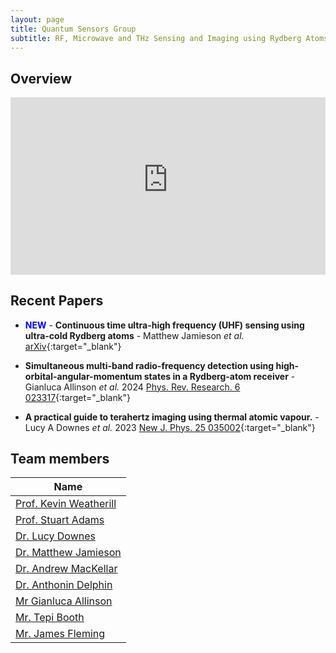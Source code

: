 ```yaml
---
layout: page
title: Quantum Sensors Group
subtitle: RF, Microwave and THz Sensing and Imaging using Rydberg Atoms
---
```

## Overview

<!-- Responsive 16:9 Aspect Ratio --->
<div style="position:relative;padding-bottom:56.25%;">
    <iframe 
        style="width:100%;height:100%;position:absolute;left:0px;top:0px;" 
        frameborder="0" 
        width="100%" 
        height="100%" 
        allowfullscreen 
        allow="accelerometer; autoplay; clipboard-write; encrypted-media; gyroscope; picture-in-picture; web-share"
        src="https://www.youtube-nocookie.com/embed/Oe9Ow9nByyo?si=B8HvGHqX3myxsEOR&amp;start=8">
    </iframe>
</div>

## Recent Papers

- <span style="color:blue">**NEW**</span> - **Continuous time ultra-high frequency (UHF) sensing using ultra-cold Rydberg atoms** - Matthew Jamieson _et al._ [arXiv](https://arxiv.org/pdf/2504.00212){:target="_blank"}

- **Simultaneous multi-band radio-frequency detection using high-orbital-angular-momentum states in a Rydberg-atom receiver** - Gianluca Allinson _et al._ 2024 [Phys. Rev. Research. 6 023317](https://journals.aps.org/prresearch/pdf/10.1103/PhysRevResearch.6.023317){:target="_blank"}

- **A practical guide to terahertz imaging using thermal atomic vapour.** - Lucy A Downes _et al._ 2023 [New J. Phys. 25 035002](https://iopscience.iop.org/article/10.1088/1367-2630/acb80c/meta){:target="_blank"}

## Team members

|**Name**|
|--------|
|[Prof. Kevin Weatherill](https://www.durham.ac.uk/staff/k-j-weatherill/)|
|[Prof. Stuart Adams](https://www.durham.ac.uk/staff/c-s-adams/)|
|[Dr. Lucy Downes](https://www.durham.ac.uk/staff/lucy-downes/)|
|[Dr. Matthew Jamieson](https://www.durham.ac.uk/staff/matthew-j-jamieson/)|
|[Dr. Andrew MacKellar](https://www.durham.ac.uk/staff/andrew-r-mackellar/)|
|[Dr. Anthonin Delphin](https://www.durham.ac.uk/staff/anthonin-delphan/)|
|[Mr Gianluca Allinson ](https://www.durham.ac.uk/staff/gianluca-allinson/)|
|[Mr. Tepi Booth](https://www.durham.ac.uk/staff/imhotep-t-booth/)|
|[Mr. James Fleming](https://www.durham.ac.uk/staff/james-p-fleming/)|
